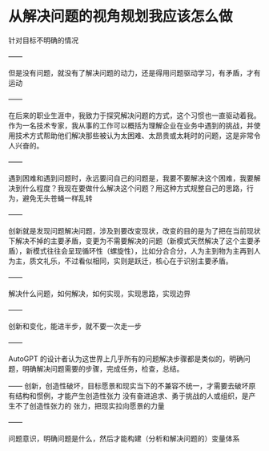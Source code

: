 # 从解决问题的视角规划我应该怎么做

针对目标不明确的情况

——

但是没有问题，就没有了解决问题的动力，还是得用问题驱动学习，有矛盾，才有运动

——

在后来的职业生涯中，我致力于探究解决问题的方式，这个习惯也一直驱动着我。作为一名技术专家，我从事的工作可以概括为理解企业在业务中遇到的挑战，并使用技术方式帮助他们解决那些被认为太困难、太昂贵或太耗时的问题，这是非常令人兴奋的。

——

遇到困难和遇到问题时，永远要问自己的问题是，我要不要解决这个困难，我要解决到什么程度？我现在要做什么解决这个问题？用这种方式规整自己的思路，行为，避免无头苍蝇一样乱转

——

创新就是发现问题解决问题，涉及到要改变现状，改变的目的是为了把在当前现状下解决不掉的主要矛盾，变更为不需要解决的问题（新模式天然解决了这个主要矛盾），新模式往往会呈现循环性（螺旋性），比如分合合分，人为主到物为主再到人为主，质文礼乐，不过看似相同，实则是跃迁，核心在于识别主要矛盾。

——

解决什么问题，如何解决，如何实现，实现思路，实现边界

——

创新和变化，能进半步，就不要一次走一步

——

AutoGPT 的设计者认为这世界上几乎所有的问题解决步骤都是类似的，明确问题，明确解决问题需要的步骤，完成任务，检查，总结。

——
创新，创造性破坏，目标愿景和现实当下的不兼容不统一，才需要去破坏原有结构和惯例，才能产生创造性张力
没有奋进追求、勇于挑战的人或组织，是产生不了创造性张力的
张力，把现实拉向愿景的力量

——

问题意识，明确问题是什么，然后才能构建（分析和解决问题的）变量体系

